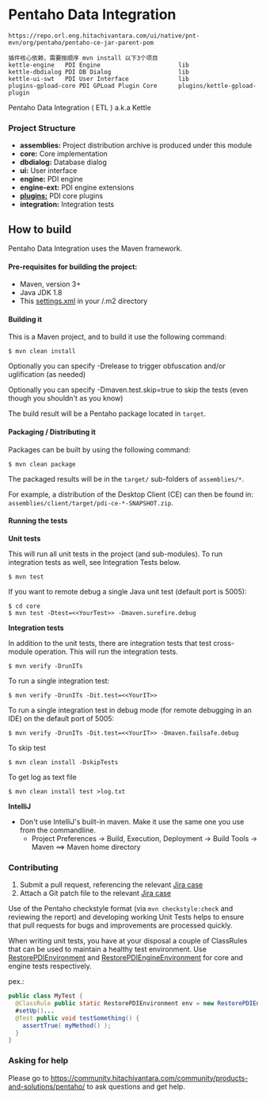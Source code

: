 # Pentaho Data Integration # 
```
https://repo.orl.eng.hitachivantara.com/ui/native/pnt-mvn/org/pentaho/pentaho-ce-jar-parent-pom

插件核心依赖，需要按顺序 mvn install 以下3个项目
kettle-engine   PDI Engine                      lib
kettle-dbdialog	PDI DB Dialog                   lib
kettle-ui-swt   PDI User Interface              lib
plugins-gpload-core PDI GPLoad Plugin Core      plugins/kettle-gpload-plugin
```

Pentaho Data Integration ( ETL ) a.k.a Kettle

### Project Structure

* **assemblies:** 
Project distribution archive is produced under this module
* **core:** 
Core implementation
* **dbdialog:** 
Database dialog
* **ui:** 
User interface
* **engine:** 
PDI engine
* **engine-ext:** 
PDI engine extensions
* **[plugins:](plugins/README.md)** 
PDI core plugins
* **integration:** 
Integration tests

How to build
--------------

Pentaho Data Integration uses the Maven framework. 


#### Pre-requisites for building the project:
* Maven, version 3+
* Java JDK 1.8
* This [settings.xml](https://raw.githubusercontent.com/pentaho/maven-parent-poms/master/maven-support-files/settings.xml) in your <user-home>/.m2 directory

#### Building it

This is a Maven project, and to build it use the following command:

```
$ mvn clean install
```
Optionally you can specify -Drelease to trigger obfuscation and/or uglification (as needed)

Optionally you can specify -Dmaven.test.skip=true to skip the tests (even though
you shouldn't as you know)

The build result will be a Pentaho package located in ```target```.

#### Packaging / Distributing it

Packages can be built by using the following command:
```
$ mvn clean package
```

The packaged results will be in the `target/` sub-folders of `assemblies/*`.

For example, a distribution of the Desktop Client (CE) can then be found in: `assemblies/client/target/pdi-ce-*-SNAPSHOT.zip`.

#### Running the tests

__Unit tests__

This will run all unit tests in the project (and sub-modules). To run integration tests as well, see Integration Tests below.

```
$ mvn test
```

If you want to remote debug a single Java unit test (default port is 5005):

```
$ cd core
$ mvn test -Dtest=<<YourTest>> -Dmaven.surefire.debug
```

__Integration tests__

In addition to the unit tests, there are integration tests that test cross-module operation. This will run the integration tests.

```
$ mvn verify -DrunITs
```

To run a single integration test:

```
$ mvn verify -DrunITs -Dit.test=<<YourIT>>
```

To run a single integration test in debug mode (for remote debugging in an IDE) on the default port of 5005:

```
$ mvn verify -DrunITs -Dit.test=<<YourIT>> -Dmaven.failsafe.debug
```

To skip test

```
$ mvn clean install -DskipTests
```

To get log as text file

```
$ mvn clean install test >log.txt
```


__IntelliJ__

* Don't use IntelliJ's built-in maven. Make it use the same one you use from the commandline.
  * Project Preferences -> Build, Execution, Deployment -> Build Tools -> Maven ==> Maven home directory


### Contributing

1. Submit a pull request, referencing the relevant [Jira case](https://jira.pentaho.com/secure/Dashboard.jspa)
2. Attach a Git patch file to the relevant [Jira case](https://jira.pentaho.com/secure/Dashboard.jspa)

Use of the Pentaho checkstyle format (via `mvn checkstyle:check` and reviewing the report) and developing working 
Unit Tests helps to ensure that pull requests for bugs and improvements are processed quickly.

When writing unit tests, you have at your disposal a couple of ClassRules that can be used to maintain a healthy
test environment. Use [RestorePDIEnvironment](core/src/test/java/org/pentaho/di/junit/rules/RestorePDIEnvironment.java)
and [RestorePDIEngineEnvironment](engine/src/test/java/org/pentaho/di/junit/rules/RestorePDIEngineEnvironment.java)
for core and engine tests respectively.

pex.:
```java
public class MyTest {
  @ClassRule public static RestorePDIEnvironment env = new RestorePDIEnvironment();
  #setUp()...
  @Test public void testSomething() { 
    assertTrue( myMethod() ); 
  }
}
```  

### Asking for help
Please go to https://community.hitachivantara.com/community/products-and-solutions/pentaho/ to ask questions and get help.
